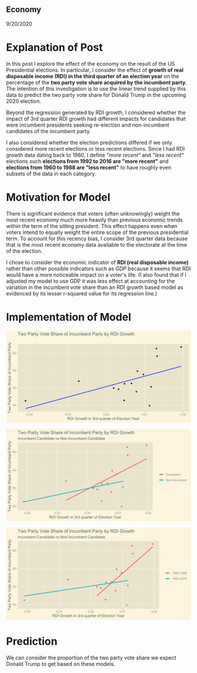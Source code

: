 ## Economy

9/20/2020

# Explanation of Post

In this post I explore the effect of the economy on the result of the US Presidential elections. In particular, I consider the effect of **growth of real disposable income (RDI) in the third quarter of an election year** on the percentage of the **two party vote share acquired by the incumbent party**. The intention of this investigation is to use the linear trend supplied by this data to predict the two party vote share for Donald Trump in the upcoming 2020 election.

Beyond the regression generated by RDI growth, I considered whether the impact of 3rd quarter RDI growth had different impacts for candidates that were incumbent presidents seeking re-election and non-incumbent candidates of the incumbent party.

I also considered whether the election predictions differed if we only considered more recent elections or less recent elections. Since I had RDI growth data dating back to 1960, I define *"more recent"* and *"less recent"* elections such **elections from 1992 to 2016 are "more recent"** and **elections from 1960 to 1988 are "less recent"** to have roughly even subsets of the data in each category.


# Motivation for Model

There is significant evidence that voters (often unknowingly) weight the most recent economy much more heavily than previous economic trends within the term of the sitting president. This effect happens even when voters intend to equally weight the entire scope of the previous presidential term. To account for this recency bias, I consider 3rd quarter data because that is the most recent economy data available to the electorate at the time of the election.

I chose to consider the economic indicator of **RDI (real disposable income)** rather than other possible indicators such as *GDP* because it seems that RDI would have a more noticeable impact on a voter's life. (I also found that if I adjusted my model to use GDP it was less effect at accounting for the variation in the incumbent vote share than an RDI growth based model as evidenced by its lesser r-squared value for its regression line.)

# Implementation of Model

![image of RDI growth vs two party vote share](../figures/rdi_growth_basic.png)

![image of RDI growth vs two party vote share by incumbency](../figures/rdi_growth_incumbent.png)

![image of RDI growth vs two party vote share by election year](../figures/rdi_growth_age.png)

# Prediction

We can consider the proportion of the two party vote share we expect Donald Trump to get based on these models.